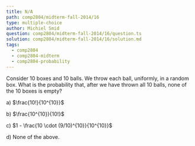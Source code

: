 ```yaml
---
title: N/A
path: comp2804/midterm-fall-2014/16
type: multiple-choice
author: Michiel Smid
question: comp2804/midterm-fall-2014/16/question.ts
solution: comp2804/midterm-fall-2014/16/solution.md
tags:
  - comp2804
  - comp2804-midterm
  - comp2804-probability
---
```



Consider 10 boxes and 10 balls. We throw each ball, uniformly, in a random box. What is the probability that, after we have thrown all 10 balls, none of the 10 boxes is empty?

a) $\frac{10!}{10^{10}}$

b) $\frac{10^{10}}{10!}$

c) $1 - \frac{10 \cdot (9/10)^{10}}{10^{10}}$

d) None of the above.